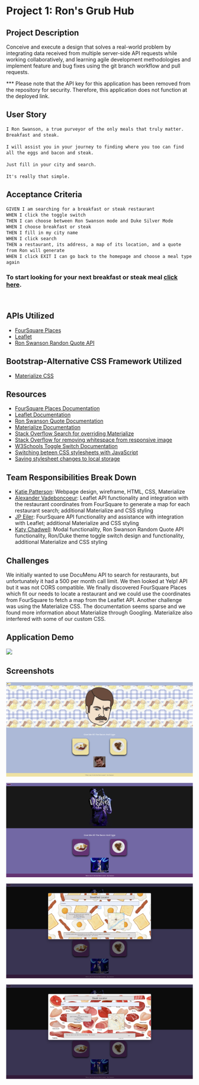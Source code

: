 # Project 1: Ron's Grub Hub

## Project Description

Conceive and execute a design that solves a real-world problem by integrating data received from multiple server-side API requests while working collaboratively, and learning agile development methodologies and implement feature and bug fixes using the git branch workflow and pull requests.

\*\*\* Please note that the API key for this application has been removed from the repository for security. Therefore, this application does not function at the deployed link.

## User Story

```
I Ron Swanson, a true purveyor of the only meals that truly matter. Breakfast and steak.

I will assist you in your journey to finding where you too can find all the eggs and bacon and steak.

Just fill in your city and search.

It's really that simple.
```

## Acceptance Criteria

```
GIVEN I am searching for a breakfast or steak restaurant
WHEN I click the toggle switch
THEN I can choose between Ron Swanson mode and Duke Silver Mode
WHEN I choose breakfast or steak
THEN I fill in my city name
WHEN I click search
THEN a restaurant, its address, a map of its location, and a quote from Ron will generate
WHEN I click EXIT I can go back to the homepage and choose a meal type again
```

### To start looking for your next breakfast or steak meal [click here](https://klay824.github.io/project-1/).

<br />

## APIs Utilized

- [FourSquare Places](https://developer.foursquare.com/docs/places-api/)
- [Leaflet](https://leafletjs.com/)
- [Ron Swanson Randon Quote API](https://github.com/jamesseanwright/ron-swanson-quotes)

## Bootstrap-Alternative CSS Framework Utilized

- [Materialize CSS](https://materializecss.com/)

## Resources

- [FourSquare Places Documentation](https://developer.foursquare.com/docs/places-api/endpoints/)
- [Leaflet Documentation](https://leafletjs.com/reference-1.7.1.html)
- [Ron Swanson Quote Documentation](https://github.com/jamesseanwright/ron-swanson-quotes)
- [Materialize Documentation](https://materializecss.com/)
- [Stack Overflow Search for overriding Materialize](https://stackoverflow.com/questions/36792910/override-materialize-css-properties)
- [Stack Overflow for removing whitespace from responsive image](https://stackoverflow.com/questions/44011931/why-is-my-responsive-background-image-leaving-white-space-at-the-bottom-of-the-i)
- [W3Schools Toggle Switch Documentation](https://www.w3schools.com/howto/howto_css_switch.asp)
- [Switching beteen CSS stylesheets with JavaScript](https://stackoverflow.com/questions/7846980/how-do-i-switch-my-css-stylesheet-using-jquery)
- [Saving stylesheet changes to local storage](https://www.youtube.com/watch?v=wodWDIdV9BY)

## Team Responsibilities Break Down

- [Katie Patterson](https://github.com/ktp1451): Webpage design, wireframe, HTML, CSS, Materialize
- [Alexander Vadeboncoeur](https://github.com/Alexva397): Leaflet API functionality and integration with the restaurant coordinates from FourSquare to generate a map for each restaurant search; additional Materialize and CSS styling
- [JP Eiler](https://github.com/jpeiler97): FourSquare API functionality and assistance with integration with Leaflet; additional Materialize and CSS styling
- [Katy Chadwell](https://github.com/klay824): Modal functionality, Ron Swanson Random Quote API functionality, Ron/Duke theme toggle switch design and functionality, additional Materialize and CSS styling

## Challenges

We initially wanted to use DocuMenu API to search for restaurants, but unfortunately it had a 500 per month call limit. We then looked at Yelp! API but it was not CORS compatible. We finally discovered FourSquare Places which fit our needs to locate a restaurant and we could use the coordinates from FourSquare to fetch a map from the Leaflet API. Another challenge was using the Materialize CSS. The documentation seems sparse and we found more information about Materialize through Googling. Materialize also interfered with some of our custom CSS.

## Application Demo

![](develop/images/deployed-application.gif)

## Screenshots

![](develop/images/screenshot-1.png)

![](develop/images/screenshot-2.png)

![](develop/images/screenshot-3.png)

![](develop/images/screenshot-4.png)
